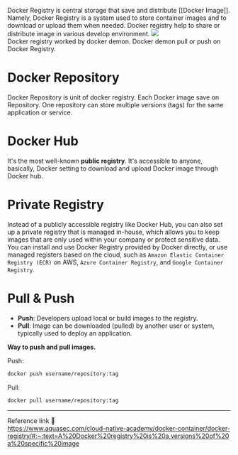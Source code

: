Docker Registry is central storage that save and distribute [[Docker Image]]. Namely, Docker Registry is a system used to store container images and to download or upload them when needed. Docker registry help to share or distribute image in various develop environment.
![](https://blog.kakaocdn.net/dn/bNGzFh/btqVbu7hXi9/2hnHm5S8QP4cCNg4cg5sF1/img.png)          
Docker registry worked by docker demon. Docker demon pull or push on Docker Registry.
# Docker Repository
Docker Repository is unit of docker registry. Each Docker image save on Repository. One repository can store multiple versions (tags) for the same application or service.
# Docker Hub
It's the most well-known **public registry**. It's accessible to anyone, basically, Docker setting to download and upload Docker image through Docker hub.
# Private Registry
Instead of a publicly accessible registry like Docker Hub, you can also set up a private registry that is managed in-house, which allows you to keep images that are only used within your company or protect sensitive data. You can install and use Docker Registry provided by Docker directly, or use managed registers based on the cloud, such as `Amazon Elastic Container Registry (ECR)` on AWS, `Azure Container Registry`, and `Google Container Registry`.
# Pull & Push
- **Push**: Developers upload local or build images to the registry.
- **Pull**: Image can be downloaded (pulled) by another user or system, typically used to deploy an application. 

**Way to push and pull images.**

Push:
```bash
docker push username/repository:tag
```

Pull:
```bash
docker pull username/repository:tag
```

---
Reference link 🙂    
https://www.aquasec.com/cloud-native-academy/docker-container/docker-registry/#:~:text=A%20Docker%20registry%20is%20a,versions%20of%20a%20specific%20image        